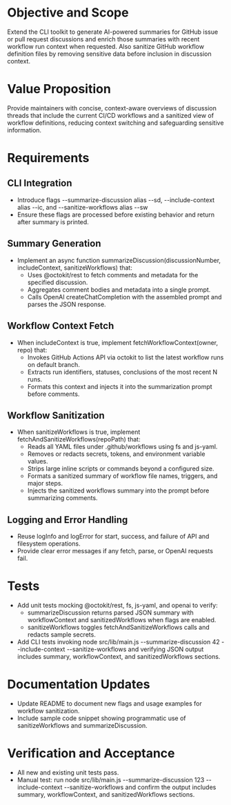 # Objective and Scope
Extend the CLI toolkit to generate AI-powered summaries for GitHub issue or pull request discussions and enrich those summaries with recent workflow run context when requested. Also sanitize GitHub workflow definition files by removing sensitive data before inclusion in discussion context.

# Value Proposition
Provide maintainers with concise, context-aware overviews of discussion threads that include the current CI/CD workflows and a sanitized view of workflow definitions, reducing context switching and safeguarding sensitive information.

# Requirements

## CLI Integration
- Introduce flags --summarize-discussion <discussionNumber> alias --sd, --include-context alias --ic, and --sanitize-workflows alias --sw
- Ensure these flags are processed before existing behavior and return after summary is printed.

## Summary Generation
- Implement an async function summarizeDiscussion(discussionNumber, includeContext, sanitizeWorkflows) that:
  - Uses @octokit/rest to fetch comments and metadata for the specified discussion.
  - Aggregates comment bodies and metadata into a single prompt.
  - Calls OpenAI createChatCompletion with the assembled prompt and parses the JSON response.

## Workflow Context Fetch
- When includeContext is true, implement fetchWorkflowContext(owner, repo) that:
  - Invokes GitHub Actions API via octokit to list the latest workflow runs on default branch.
  - Extracts run identifiers, statuses, conclusions of the most recent N runs.
  - Formats this context and injects it into the summarization prompt before comments.

## Workflow Sanitization
- When sanitizeWorkflows is true, implement fetchAndSanitizeWorkflows(repoPath) that:
  - Reads all YAML files under .github/workflows using fs and js-yaml.
  - Removes or redacts secrets, tokens, and environment variable values.
  - Strips large inline scripts or commands beyond a configured size.
  - Formats a sanitized summary of workflow file names, triggers, and major steps.
  - Injects the sanitized workflows summary into the prompt before summarizing comments.

## Logging and Error Handling
- Reuse logInfo and logError for start, success, and failure of API and filesystem operations.
- Provide clear error messages if any fetch, parse, or OpenAI requests fail.

# Tests
- Add unit tests mocking @octokit/rest, fs, js-yaml, and openai to verify:
  - summarizeDiscussion returns parsed JSON summary with workflowContext and sanitizedWorkflows when flags are enabled.
  - sanitizeWorkflows toggles fetchAndSanitizeWorkflows calls and redacts sample secrets.
- Add CLI tests invoking node src/lib/main.js --summarize-discussion 42 --include-context --sanitize-workflows and verifying JSON output includes summary, workflowContext, and sanitizedWorkflows sections.

# Documentation Updates
- Update README to document new flags and usage examples for workflow sanitization.
- Include sample code snippet showing programmatic use of sanitizeWorkflows and summarizeDiscussion.

# Verification and Acceptance
- All new and existing unit tests pass.
- Manual test: run node src/lib/main.js --summarize-discussion 123 --include-context --sanitize-workflows and confirm the output includes summary, workflowContext, and sanitizedWorkflows sections.